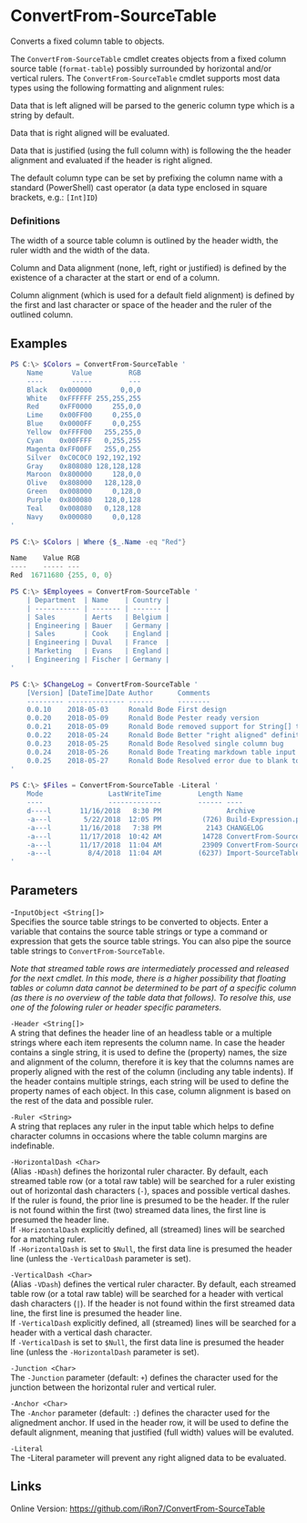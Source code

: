 # ConvertFrom-SourceTable
Converts a fixed column table to objects.

The `ConvertFrom-SourceTable` cmdlet creates objects from a fixed column
source table (`format-table`) possibly surrounded by horizontal and/or
vertical rulers. The `ConvertFrom-SourceTable` cmdlet supports most data
types using the following formatting and alignment rules:

Data that is left aligned will be parsed to the generic column type
which is a string by default.

Data that is right aligned will be evaluated.

Data that is justified (using the full column with) is following the
the header alignment and evaluated if the header is right aligned.

The default column type can be set by prefixing the column name with
a standard (PowerShell) cast operator (a data type enclosed in
square brackets, e.g.: `[Int]ID`)

### Definitions
The width of a source table column is outlined by the header width,
the ruler width and the width of the data.

Column and Data alignment (none, left, right or justified) is defined
by the existence of a character at the start or end of a column.

Column alignment (which is used for a default field alignment) is
defined by the first and last character or space of the header and
the ruler of the outlined column.


## Examples

```powershell
PS C:\> $Colors = ConvertFrom-SourceTable '
	Name       Value         RGB
	----       -----         ---
	Black   0x000000       0,0,0
	White   0xFFFFFF 255,255,255
	Red     0xFF0000     255,0,0
	Lime    0x00FF00     0,255,0
	Blue    0x0000FF     0,0,255
	Yellow  0xFFFF00   255,255,0
	Cyan    0x00FFFF   0,255,255
	Magenta 0xFF00FF   255,0,255
	Silver  0xC0C0C0 192,192,192
	Gray    0x808080 128,128,128
	Maroon  0x800000     128,0,0
	Olive   0x808000   128,128,0
	Green   0x008000     0,128,0
	Purple  0x800080   128,0,128
	Teal    0x008080   0,128,128
	Navy    0x000080     0,0,128
'

PS C:\> $Colors | Where {$_.Name -eq "Red"}

Name    Value RGB
----    ----- ---
Red  16711680 {255, 0, 0}
```

```powershell
PS C:\> $Employees = ConvertFrom-SourceTable '
	| Department  | Name    | Country |
	| ----------- | ------- | ------- |
	| Sales       | Aerts   | Belgium |
	| Engineering | Bauer   | Germany |
	| Sales       | Cook    | England |
	| Engineering | Duval   | France  |
	| Marketing   | Evans   | England |
	| Engineering | Fischer | Germany |
'
```

```powershell
PS C:\> $ChangeLog = ConvertFrom-SourceTable '
	[Version] [DateTime]Date Author      Comments
	--------- -------------- ------      --------
	0.0.10    2018-05-03     Ronald Bode First design
	0.0.20    2018-05-09     Ronald Bode Pester ready version
	0.0.21    2018-05-09     Ronald Bode removed support for String[] types
	0.0.22    2018-05-24     Ronald Bode Better "right aligned" definition
	0.0.23    2018-05-25     Ronald Bode Resolved single column bug
	0.0.24    2018-05-26     Ronald Bode Treating markdown table input as an option
	0.0.25    2018-05-27     Ronald Bode Resolved error due to blank top lines
'
```

```powershell
PS C:\> $Files = ConvertFrom-SourceTable -Literal '
	Mode                LastWriteTime         Length Name
	----                -------------         ------ ----
	d----l       11/16/2018   8:30 PM                Archive
	-a---l        5/22/2018  12:05 PM          (726) Build-Expression.ps1
	-a---l       11/16/2018   7:38 PM           2143 CHANGELOG
	-a---l       11/17/2018  10:42 AM          14728 ConvertFrom-SourceTable.ps1
	-a---l       11/17/2018  11:04 AM          23909 ConvertFrom-SourceTable.Tests.ps1
	-a---l         8/4/2018  11:04 AM         (6237) Import-SourceTable.ps1
'
```
## Parameters
-`InputObject <String[]>`  
Specifies the source table strings to be converted to objects.
Enter a variable that contains the source table strings or type a
command or expression that gets the source table strings.
You can also pipe the source table strings to `ConvertFrom-SourceTable`.

*Note that streamed table rows are intermediately processed and
released for the next cmdlet. In this mode, there is a higher
possibility that floating tables or column data cannot be determined
to be part of a specific column (as there is no overview of the table
data that follows). To resolve this, use one of the folowing ruler or
header specific parameters.*

`-Header <String[]>`  
A string that defines the header line of an headless table or a multiple
strings where each item represents the column name.
In case the header contains a single string, it is used to define the
(property) names, the size and alignment of the column, therefore it is
key that the columns names are properly aligned with the rest of the
column (including any table indents).
If the header contains multiple strings, each string will be used to
define the property names of each object. In this case, column alignment
is based on the rest of the data and possible ruler.

`-Ruler <String>`  
A string that replaces any ruler in the input table which helps to
define character columns in occasions where the table column margins
are indefinable.

`-HorizontalDash <Char>`  
(Alias `-HDash`) defines the horizontal ruler character.
By default, each streamed table row (or a total raw table) will be
searched for a ruler existing out of horizontal dash characters (`-`),
spaces and possible vertical dashes. If the ruler is found, the prior
line is presumed to be the header. If the ruler is not found within
the first (two) streamed data lines, the first line is presumed the
header line.  
If `-HorizontalDash` explicitly defined, all (streamed) lines will be
searched for a matching ruler.  
If `-HorizontalDash` is set to `$Null`, the first data line is presumed
the header line (unless the `-VerticalDash` parameter is set).

`-VerticalDash <Char>`  
(Alias `-VDash`) defines the vertical ruler character.
By default, each streamed table row (or a total raw table) will be
searched for a header with vertical dash characters (`|`). If the
header is not found within the first streamed data line, the first
line is presumed the header line.  
If `-VerticalDash` explicitly defined, all (streamed) lines will be
searched for a header with a vertical dash character.  
If `-VerticalDash` is set to `$Null`, the first data line is presumed
the header line (unless the `-HorizontalDash` parameter is set).

`-Junction <Char>`  
The `-Junction` parameter (default: `+`) defines the character used for
the junction between the horizontal ruler and vertical ruler.

`-Anchor <Char>`  
The `-Anchor` parameter (default: `:`) defines the character used for
the alignedment anchor. If used in the header row, it will be used to
define the default alignment, meaning that justified (full width)
values will be evaluted.

`-Literal`  
The -Literal parameter will prevent any right aligned data to be evaluated.

## Links
Online Version: https://github.com/iRon7/ConvertFrom-SourceTable
